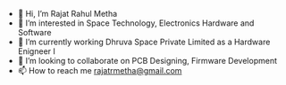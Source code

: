 - 👋 Hi, I’m Rajat Rahul Metha
- 👀 I’m interested in Space Technology, Electronics Hardware and Software
- 🌱 I’m currently working Dhruva Space Private Limited as a Hardware Enigneer I
- 💞️ I’m looking to collaborate on PCB Designing, Firmware Development
- 📫 How to reach me rajatrmetha@gmail.com

<!---
rajatrmetha/rajatrmetha is a ✨ special ✨ repository because its `README.md` (this file) appears on your GitHub profile.
You can click the Preview link to take a look at your changes.
--->
